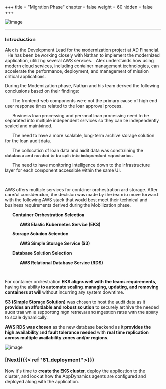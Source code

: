 +++
title = "Migration Phase"
chapter = false
weight = 60
hidden = false
+++

![image](/images/60_Migration/ad_team_developer.png)

<hr class="xsmall-line"> 

### Introduction

<span class="medium-text">Alex is the Development Lead for the modernization project at AD Financial. &nbsp; He has been be working closely with Nathan to implement the modernized application, utilizing several AWS services. &nbsp; Alex understands how using modern cloud services, including container management technologies, can accelerate the performance, deployment, and management of mission critical applications.</span>


<span class="medium-text">During the Modernization phase, Nathan and his team derived the following conclusions based on their findings:</span>

&nbsp;&nbsp;&nbsp;&nbsp;<span style="color: #3e3071;"><i class='fas fa-certificate fa-sm'></i></span>&nbsp; The frontend web components were not the primary cause of high end user response times related to the loan approval process.

&nbsp;&nbsp;&nbsp;&nbsp;<span style="color: #3e3071;"><i class='fas fa-certificate fa-sm'></i></span>&nbsp; Business loan processing and personal loan processing need to be separated into multiple independent services so they can be independently scaled and maintained.

&nbsp;&nbsp;&nbsp;&nbsp;<span style="color: #3e3071;"><i class='fas fa-certificate fa-sm'></i></span>&nbsp; The need to have a more scalable, long-term archive storage solution for the loan audit data.  

&nbsp;&nbsp;&nbsp;&nbsp;<span style="color: #3e3071;"><i class='fas fa-certificate fa-sm'></i></span>&nbsp; The collocation of loan data and audit data was constraining the database and needed to be split into independent repositories.

&nbsp;&nbsp;&nbsp;&nbsp;<span style="color: #3e3071;"><i class='fas fa-certificate fa-sm'></i></span>&nbsp; The need to have monitoring intelligence down to the infrastructure layer for each component accessible within the same UI.

<br>

AWS offers multiple services for container orchestration and storage.  After careful consideration, the decision was made by the team to move forward with the following AWS stack that would best meet their technical and business requirements derived during the Mobilization phase.


&nbsp;&nbsp;&nbsp;&nbsp;<span style="color: #3e3071;"><i class='fas fa-check-square'></i></span>&nbsp; **Container Orchestration Selection**

&nbsp;&nbsp;&nbsp;&nbsp;&nbsp;&nbsp;&nbsp;&nbsp;&nbsp;&nbsp;<span style="color: #efc100;"><i class='fas fa-certificate'></i></span>&nbsp; **AWS Elastic Kubernetes Service (EKS)**

&nbsp;&nbsp;&nbsp;&nbsp;<span style="color: #3e3071;"><i class='fas fa-check-square'></i></span>&nbsp; **Storage Solution Selection**

&nbsp;&nbsp;&nbsp;&nbsp;&nbsp;&nbsp;&nbsp;&nbsp;&nbsp;&nbsp;<span style="color: #efc100;"><i class='fas fa-certificate'></i></span>&nbsp; **AWS Simple Storage Service (S3)**

&nbsp;&nbsp;&nbsp;&nbsp;<span style="color: #3e3071;"><i class='fas fa-check-square'></i></span>&nbsp; **Database Solution Selection**

&nbsp;&nbsp;&nbsp;&nbsp;&nbsp;&nbsp;&nbsp;&nbsp;&nbsp;&nbsp;<span style="color: #efc100;"><i class='fas fa-certificate'></i></span>&nbsp; **AWS Relational Database Service (RDS)**

<br>

For container orchestration **EKS aligns well with the teams requirements**, having the ability **to automate scaling, managing, updating, and removing containers at will** without incurring any system downtime.

**S3 (Simple Storage Solution)** was chosen to host the audit data as it **provides an affordable and robust solution** to securely archive the needed audit trail while supporting high retrieval and ingestion rates with the ability to scale dynamically.

**AWS RDS was chosen** as the new database backend as it **provides the high availability and fault tolerance needed** with **real time replication across multiple availability zones and/or regions**.

![image](/images/60_Migration/app_arch_diag.png)



### [**Next**]({{< ref "61_deployment" >}}) <span style="color: #3e3071;"><i class='fas fa-cog fa-spin'></i></span>

Now it's time to **create the EKS cluster**, deploy the application to the cluster, and look at how the AppDynamics agents are configured and deployed along with the application. 
